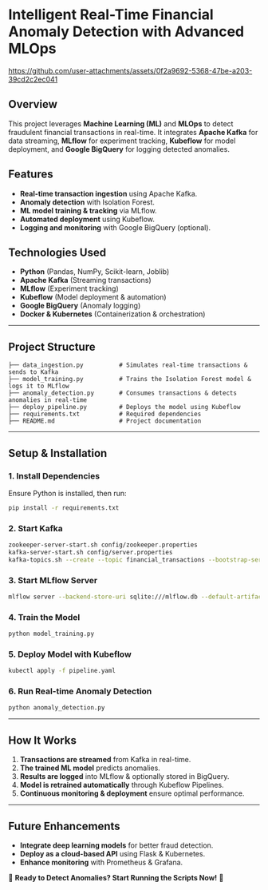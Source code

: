# Intelligent Real-Time Financial Anomaly Detection with Advanced MLOps


https://github.com/user-attachments/assets/0f2a9692-5368-47be-a203-39cd2c2ec041




## Overview
This project leverages **Machine Learning (ML)** and **MLOps** to detect fraudulent financial transactions in real-time. It integrates **Apache Kafka** for data streaming, **MLflow** for experiment tracking, **Kubeflow** for model deployment, and **Google BigQuery** for logging detected anomalies.

## Features
- **Real-time transaction ingestion** using Apache Kafka.
- **Anomaly detection** with Isolation Forest.
- **ML model training & tracking** via MLflow.
- **Automated deployment** using Kubeflow.
- **Logging and monitoring** with Google BigQuery (optional).

## Technologies Used
- **Python** (Pandas, NumPy, Scikit-learn, Joblib)
- **Apache Kafka** (Streaming transactions)
- **MLflow** (Experiment tracking)
- **Kubeflow** (Model deployment & automation)
- **Google BigQuery** (Anomaly logging)
- **Docker & Kubernetes** (Containerization & orchestration)

---

## Project Structure
```
├── data_ingestion.py          # Simulates real-time transactions & sends to Kafka
├── model_training.py          # Trains the Isolation Forest model & logs it to MLflow
├── anomaly_detection.py       # Consumes transactions & detects anomalies in real-time
├── deploy_pipeline.py         # Deploys the model using Kubeflow
├── requirements.txt           # Required dependencies
├── README.md                  # Project documentation
```

---

## Setup & Installation

### 1. Install Dependencies
Ensure Python is installed, then run:
```bash
pip install -r requirements.txt
```

### 2. Start Kafka
```bash
zookeeper-server-start.sh config/zookeeper.properties
kafka-server-start.sh config/server.properties
kafka-topics.sh --create --topic financial_transactions --bootstrap-server localhost:9092
```

### 3. Start MLflow Server
```bash
mlflow server --backend-store-uri sqlite:///mlflow.db --default-artifact-root ./mlruns --host 0.0.0.0 --port 5000
```

### 4. Train the Model
```bash
python model_training.py
```

### 5. Deploy Model with Kubeflow
```bash
kubectl apply -f pipeline.yaml
```

### 6. Run Real-time Anomaly Detection
```bash
python anomaly_detection.py
```

---

## How It Works
1. **Transactions are streamed** from Kafka in real-time.
2. **The trained ML model** predicts anomalies.
3. **Results are logged** into MLflow & optionally stored in BigQuery.
4. **Model is retrained automatically** through Kubeflow Pipelines.
5. **Continuous monitoring & deployment** ensure optimal performance.

---

## Future Enhancements
- **Integrate deep learning models** for better fraud detection.
- **Deploy as a cloud-based API** using Flask & Kubernetes.
- **Enhance monitoring** with Prometheus & Grafana.

🚀 **Ready to Detect Anomalies? Start Running the Scripts Now!** 🚀

